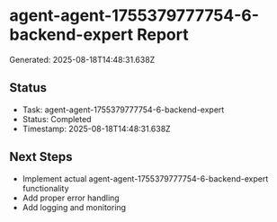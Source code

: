 # agent-agent-1755379777754-6-backend-expert Report

Generated: 2025-08-18T14:48:31.638Z

## Status
- Task: agent-agent-1755379777754-6-backend-expert
- Status: Completed
- Timestamp: 2025-08-18T14:48:31.638Z

## Next Steps
- Implement actual agent-agent-1755379777754-6-backend-expert functionality
- Add proper error handling
- Add logging and monitoring
